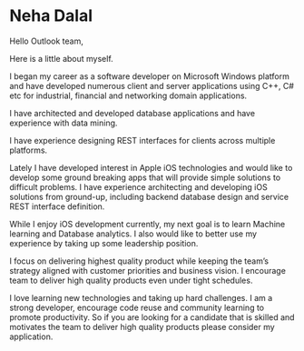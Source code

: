 # Neha Dalal

Hello Outlook team,

Here is a little about myself.

I began my career as a software developer on Microsoft Windows platform and have developed numerous client and server applications using C++, C# etc for industrial, financial and networking domain applications.  

I have architected and developed database applications and have experience with data mining. 

I have experience designing REST interfaces for clients across multiple platforms.

Lately I have developed interest in Apple iOS technologies and would like to develop some ground breaking apps that will provide simple solutions to difficult problems. I have experience architecting and developing iOS solutions from ground-up, including backend database design and service REST interface definition.  

While I enjoy iOS development currently, my next goal is to learn Machine learning and Database analytics. I also would like to better use my experience by taking up some leadership position.

I focus on delivering highest quality product while keeping the team’s strategy aligned with customer priorities and business vision. I encourage team to deliver high quality products even under tight schedules. 

I love learning new technologies and taking up hard challenges. I am a strong developer, encourage code reuse and community learning to promote productivity. So if you are looking for a candidate that is skilled and motivates the team to deliver high quality products please consider my application.



